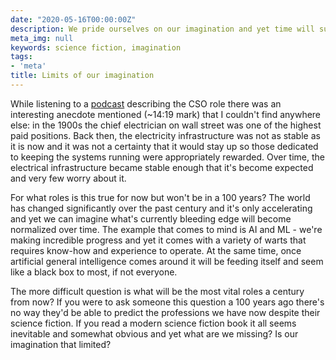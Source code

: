 ```yaml
---
date: "2020-05-16T00:00:00Z"
description: We pride ourselves on our imagination and yet time will surprise us all.
meta_img: null
keywords: science fiction, imagination
tags:
- 'meta'
title: Limits of our imagination
---
```


While listening to a [podcast](https://a16z.com/2020/04/29/the-chief-security-officer-in-and-out-of-a-crisis/) describing the CSO role there was an interesting anecdote mentioned (~14:19 mark) that I couldn't find anywhere else: in the 1900s the chief electrician on wall street was one of the highest paid positions. Back then, the electricity infrastructure was not as stable as it is now and it was not a certainty that it would stay up so those dedicated to keeping the systems running were appropriately rewarded. Over time, the electrical infrastructure became stable enough that it's become expected and very few worry about it.

For what roles is this true for now but won't be in a 100 years? The world has changed significantly over the past century and it's only accelerating and yet we can imagine what's currently bleeding edge will become normalized over time. The example that comes to mind is AI and ML - we're making incredible progress and yet it comes with a variety of warts that requires know-how and experience to operate. At the same time, once artificial general intelligence comes around it will be feeding itself and seem like a black box to most, if not everyone.

The more difficult question is what will be the most vital roles a century from now? If you were to ask someone this question a 100 years ago there's no way they'd be able to predict the professions we have now despite their science fiction. If you read a modern science fiction book it all seems inevitable and somewhat obvious and yet what are we missing? Is our imagination that limited?
